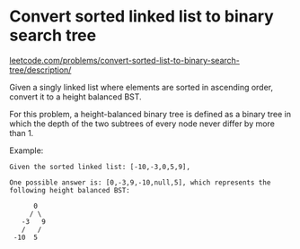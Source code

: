 # Convert sorted linked list to binary search tree
[leetcode.com/problems/convert-sorted-list-to-binary-search-tree/description/](https://leetcode.com/problems/convert-sorted-list-to-binary-search-tree/description/)

Given a singly linked list where elements are sorted in ascending order, convert it to a height balanced BST.

For this problem, a height-balanced binary tree is defined as a binary tree in which the depth of the two subtrees of every node never differ by more than 1.

Example:
```
Given the sorted linked list: [-10,-3,0,5,9],

One possible answer is: [0,-3,9,-10,null,5], which represents the following height balanced BST:

      0
     / \
   -3   9
   /   /
 -10  5
 ```
